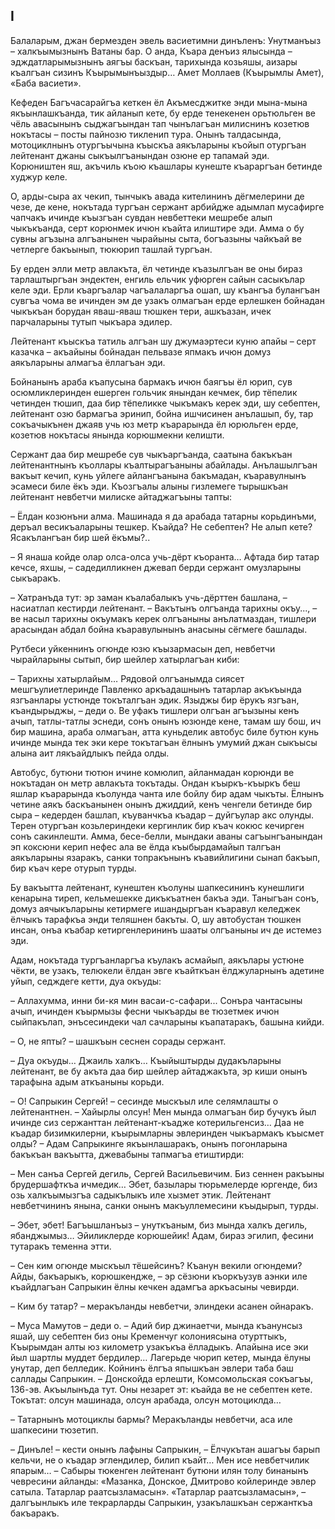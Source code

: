 ## I

Балаларым, джан бермезден эвель васиетимни динъленъ: Унутманъыз – халкъымызнынъ Ватаны бар.
О анда, Къара денъиз ялысында – эдждатларымызнынъ аягъы баскъан, тарихында козьяшы, аизары къалгъан сизинъ Къырымынъыздыр…
Амет Моллаев (Къырымлы Амет), «Баба васиети».

Кефеден Багъчасарайгъа кеткен ёл Акъмесджитке энди мына-мына якъынлашкъанда, тик айланып кете, бу ерде тенекенен орьтюльген ве чёль авасынынъ сыджагъындан тап чынълагъан милиснинъ козетюв нокътасы – посты пайнозю тикленип тура.
Онынъ талдасында, мотоциклнынъ отургъычына къыскъа аякъларыны къойып отургъан лейтенант джаны сыкъылгъанындан озюне ер тапамай эди.
Корюништен яш, акъчиль къою къашлары кунеште къараргъан бетинде худжур келе.

О, арды-сыра ах чекип, тынчыкъ авада кителининъ дёгмелерини де чезе, де кене, нокътада тургъан сержант арбийдже адымлап мусафирге чапчакъ ичинде къызгъан сувдан невбеттеки мешребе алып чыкъкъанда, серт корюнмек ичюн къайта илиштире эди.
Амма о бу сувны агъзына алгъанынен чырайыны сыта, богъазыны чайкъай ве четлерге бакъынып, тюкюрип ташлай тургъан.

Бу ерден элли метр авлакъта, ёл четинде къазылгъан ве оны бираз тарлаштыргъан эндектен, енгиль ельчик уфюрген сайын сасыкълар келе эди.
Ерли къаргъалар чагъалаларгъа ошап, шу къангъа булангъан сувгъа чома ве ичинден эм де узакъ олмагъан ерде ерлешкен бойнадан чыкъкъан борудан яваш-яваш тюшкен тери, ашкъазан, ичек парчаларыны тутып чыкъара эдилер.

Лейтенант къыскъа татиль алгъан шу джумаэртеси куню апайы – серт казачка – акъайыны бойнадан пельвазе япмакъ ичюн домуз аякъларыны алмагъа ёллагъан эди.

Бойнанынъ араба къапусына бармакъ ичюн баягъы ёл юрип, сув осюмликлеринден ешерген гольчик янындан кечмек, бир тёпелик четинден тюшип, даа бир тёпеликке чыкъмакъ керек эди, шу себептен, лейтенант озю бармагъа эринип, бойна ишчисинен анълашып, бу, тар сокъачыкънен джаяв учь юз метр къарарында ёл юрюльген ерде, козетюв нокътасы янында корюшмекни келишти.

Сержант даа бир мешребе сув чыкъаргъанда, саатына бакъкъан лейтенантнынъ къоллары къалтырагъаныны абайлады.
Анълашылгъан вакъыт кечип, кунь уйлеге айлангъанына бакъмадан, къаравулнынъ эсамеси биле ёкъ эди.
Къозгъалы алыны гизлемеге тырышкъан лейтенант невбетчи милиске айтаджагъыны тапты:

– Ёлдан козюнъни алма.
Машинада я да арабада татарны корьдинъми, деръал весикъаларыны тешкер.
Къайда?
Не себептен?
Не алып кете?
Ясакълангъан бир шей ёкъмы?..

– Я янаша койде олар олса-олса учь-дёрт къоранта…
Афтада бир татар кечсе, яхшы, – садедилликнен джевап берди сержант омузларыны сыкъаракъ.

– Хатранъда тут: эр заман къалабалыкъ учь-дёрттен башлана, – насиатлап кестирди лейтенант.
– Вакътынъ олгъанда тарихны окъу..., – ве насыл тарихны окъумакъ керек олгъаныны анълатмаздан, тишлери арасындан абдал бойна къаравулынынъ анасыны сёгмеге башлады.

Рутбеси уйкеннинъ огюнде юзю къызармасын деп, невбетчи чырайларыны сытып, бир шейлер хатырлагъан киби:

– Тарихны хатырлайым…
Рядовой олгъанымда сиясет мешгъулиетлеринде Павленко аркъадашнынъ татарлар акъкъында язгъанлары устюнде токъталгъан эдик.
Языджы бир ёрукъ язгъан, къандырыджы, – деди о.
Ве уфакъ тишлери олгъан агъызыны кенъ ачып, татлы-татлы эснеди, сонъ онынъ юзюнде кене, тамам шу бош, ич бир машина, араба олмагъан, атта куньделик автобус биле бутюн кунь ичинде мында тек эки кере токътагъан ёлнынъ умумий джан сыкъысы алына аит лякъайдлыкъ пейда олды.

Автобус, бутюни тютюн ичине комюлип, айланмадан корюнди ве нокътадан он метр авлакъта токътады.
Ондан къыркъ-къыркъ беш яшлар къарарында къолунда чанта иле бойлу бир адам чыкъты.
Ёлнынъ четине аякъ баскъанынен онынъ джиддий, кенъ ченгели бетинде бир сыра – кедерден башлап, къуванчкъа къадар – дуйгъулар акс олунды.
Терен отургъан козьлериндеки кергинлик бир къач кокюс кечирген сонъ сакинлешти.
Амма, бесе-белли, мындаки аваны сагъынгъанындан эп коксюни керип нефес ала ве ёлда къыбырдамайып талгъан аякъларыны язаракъ, санки топракънынъ къавийлигини сынап бакъып, бир къач кере отурып турды.

Бу вакъытта лейтенант, кунештен къолуны шапкесининъ кунешлиги кенарына тиреп, кельмешекке дикъкъатнен бакъа эди.
Таныгъан сонъ, домуз аячыкъларыны кетирмеге ишандыргъан къаравул келеджек ёлчыкъ тарафкъа энди теляшнен бакъты.
О, шу автобустан тюшкен инсан, онъа къабар кетиргенлерининъ шааты олгъаныны ич де истемез эди.

Адам, нокътада тургъанларгъа къулакъ асмайып, аякълары устюне чёкти, ве узакъ, телюкели ёлдан эвге къайткъан ёлджуларнынъ адетине уйып, седждеге кетти, дуа окъуды:

– Аллахумма, инни би-кя мин васаи-с-сафари...
Сонъра чантасыны ачып, ичинден къырмызы фесни чыкъарды ве тюзетмек ичюн сыйпакълап, энъсесиндеки чал сачларыны къапатаракъ, башына кийди.

– О, не япты? – шашкъын сеснен сорады сержант.

– Дуа окъуды…
Джаиль халкъ…
Къыйыштырды дудакъларыны лейтенант, ве бу акъта даа бир шейлер айтаджакъта, эр киши онынъ тарафына адым аткъаныны корьди.

– О! Сапрыкин Сергей! – сесинде мыскъыл иле селямлашты о лейтенантнен.
– Хайырлы олсун!
Мен мында олмагъан бир бучукъ йыл ичинде сиз сержанттан лейтенант-къадже котерильгенсиз…
Даа не къадар бизимкилерни, къырымларны эвлеринден чыкъармакъ къысмет олды?
– Адам Сапрыкинге якъынлашаракъ, онынъ погонларына бакъкъан вакъытта, джевабыны тапмагъа етиштирди:

– Мен санъа Сергей дегиль, Сергей Васильевичим.
Биз сеннен ракъыны брудершафткъа ичмедик…
Эбет, базылары тюрьмелерде юргенде, биз озь халкъымызгъа садыкълыкъ иле хызмет этик.
Лейтенант невбетчининъ янына, санки онынъ макъуллемесини къыдырып, турды.

– Эбет, эбет!
Багъышланъыз – унуткъаным, биз мында халкъ дегиль, ябанджымыз…
Эйиликлерде корюшейик!
Адам, бираз эгилип, фесини тутаракъ теменна этти.

– Сен ким огюнде мыскъыл тёшейсинъ?
Къанун векили огюндеми?
Айды, бакъарыкъ, корюшкендже, – эр сёзюни къоркъузув аэнки иле къайдлагъан Сапрыкин ёлны кечкен адамгъа аркъасыны чевирди.

– Ким бу татар?
– меракъланды невбетчи, элиндеки асанен ойнаракъ.

– Муса Мамутов – деди о.
– Адий бир джинаетчи, мында къанунсыз яшай, шу себептен биз оны Кременчуг колониясына отурттыкъ, Къырымдан алты юз километр узакъкъа ёлладыкъ.
Апайына исе эки йыл шартлы муддет бердилер…
Лагерьде чюрип кетер, мында ёлуны унутар, деп белледик.
Койнинъ ёлгъа япышкъан эвлери таба баш саллады Сапрыкин.
– Донскойда ерлешти, Комсомольская сокъагъы, 136-эв.
Акъылынъда тут.
Оны незарет эт: къайда ве не себептен кете.
Токътат: олсун машинада, олсун арабада, олсун мотоциклда…

– Татарнынъ мотоциклы бармы?
Меракъланды невбетчи, аса иле шапкесини тюзетип.

– Динъле! – кести онынъ лафыны Сапрыкин, – Ёлчукътан ашагъы барып кельчи, не о къадар эглендилер, билип къайт…
Мен исе невбетчилик япарым…
– Сабыры тюкенген лейтенант бутюни илян толу бинанынъ чевресини айланды:
«Мазанка, Донское, Дмитрово койлеринде эвлер сатыла.
Татарлар раатсызламасын».
«Татарлар раатсызламасын», – далгъынлыкъ иле текрарларды Сапрыкин, узакълашкъан сержанткъа бакъаракъ.
